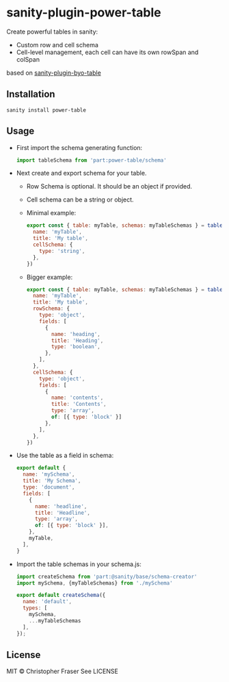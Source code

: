 # sanity-plugin-power-table

Create powerful tables in sanity:
- Custom row and cell schema
- Cell-level management, each cell can have its own rowSpan and colSpan

based on [sanity-plugin-byo-table](https://www.npmjs.com/package/@ssfbank/sanity-plugin-byo-table)

## Installation

```
sanity install power-table
```

## Usage
* First import the schema generating function:
  ```js
  import tableSchema from 'part:power-table/schema'
  ```

* Next create and export schema for your table. 
  - Row Schema is optional. It should be an object if provided.
  - Cell schema can be a string or object.

  - Minimal example:
    ```js
    export const { table: myTable, schemas: myTableSchemas } = tableSchema({
      name: 'myTable',
      title: 'My table',
      cellSchema: {
        type: 'string',
      },
    })
    ```

  - Bigger example:
    ```js
    export const { table: myTable, schemas: myTableSchemas } = tableSchema({
      name: 'myTable',
      title: 'My table',
      rowSchema: {
        type: 'object',
        fields: [
          {
            name: 'heading',
            title: 'Heading',
            type: 'boolean',
          },
        ],
      },
      cellSchema: {
        type: 'object',
        fields: [
          {
            name: 'contents',
            title: 'Contents',
            type: 'array',
            of: [{ type: 'block' }] 
          },
        ],
      },
    })
    ```

- Use the table as a field in schema:
  ```js
  export default {
    name: 'mySchema',
    title: 'My Schema',
    type: 'document',
    fields: [
      {
        name: 'headline',
        title: 'Headline',
        type: 'array',
        of: [{ type: 'block' }],
      },
      myTable,
    ],
  }
  ```

- Import the table schemas in your schema.js:

  ```js
  import createSchema from 'part:@sanity/base/schema-creator'
  import mySchema, {myTableSchemas} from './mySchema'

  export default createSchema({
    name: 'default',
    types: [
      mySchema,
      ...myTableSchemas
    ],
  });
  ```

## License

MIT © Christopher Fraser
See LICENSE